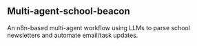 ## Multi-agent-school-beacon
An n8n-based multi-agent workflow using LLMs to parse school newsletters and automate email/task updates.
